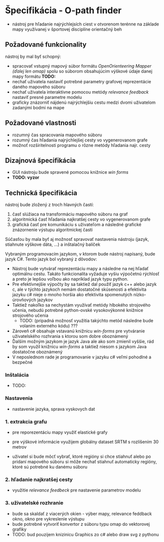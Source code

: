 # Špecifikácia - O-path finder

- nástroj pre hľadanie najrýchlejsích ciest v otvorenom terénne na základe mapy využívanej v športovej disciplíne orientačný beh

## Požadované funkcionality

nástroj by mal byť schopný:

- spracovať vstupný mapový súbor formátu *OpenOrienteering Mapper (ďalej len omap)* spolu so súborom obsahujúcim výškové údaje danej mapy formátu **TODO:**
- nechať uživatela nastaviť potrebné parametry grafovej reprezentácie daného mapového súboru
- nechať uživatela interaktívne pomocou metódy *relevance feedback* nastaviť presné parametre modelu
- graficky znázorniť nájdenú najrýchlejšiu cestu medzi dvomi uživatelom zadanými bodmi na mape

## Požadované vlastnosti

- rozumný čas spracovania mapového súboru
- rozumný čas hľadania najrýchlejšej cesty vo vygenerovanom grafe
- možnoť rozširitelnosti programu o rôzne metódy hľadania najr. cesty

## Dizajnová špecifikácia

- GUI nástroju bude spravené pomocou knižnice *win forms*
- **TODO: vyzor**

## Technická špecifikácia

nástroj bude zložený z troch hlavných častí:

1. časť slúžiaca na transformáciu mapového súboru na graf
2. algoritmická časť hľadania najkratšej cesty vo vygenerovanom grafe
3. grafická časť pre komunikáciu s uživateľom a následné grafické znázornenie výstupu algoritmickej časti

Súčasťou by mala byť aj možnosť spravovať nastavenia nástroju (jazyk, stiahnute výškove dáta, ...) a inštalačný balíček

Vybraným programovacím jazykom, v ktorom bude nástroj napísaný, bude jazyk C#. Tento jazyk bol vybraný z dôvodov:

- Nástroj bude vytvárať reprezentáciu mapy a následne na nej hľadať optimálnu cestu. Takáto funkcionalita vyžaduje vyšiu výpočetnú rýchlosť a preto je lepšou voľbou ako napríklad jazyk typu python.
- Pre efektívnejšie výpočty by sa taktiež dal použiť jazyk c++ alebo jazyk c, ale v týchto jazykoch nemám dostatočné skúsenosti a efektivita jazyku c# nieje o mnoho horšia ako efektivita spomenutých nízko-úrovňových jazykov
- Taktiež nakoľko sa nechystám využívať metódy hlbokého strojového učenia, nebudú potrebné python-ovské vysokovýkonné knižnice strojového učenia
  - TODO: (prípadná možnosť využitia takýchto metód následne bude volaním externého kódu) ???
- Zároveň c# obsahuje vstavanú knižnicu *win-forms* pre vytváranie uživatelského rozhrania s ktorou som dobre oboznámený
- Ďalším možným jazykom je jazyk Java ale ako som zmienil vyššie, rád by som využil knižnicu *win-forms* a taktiež niesom s jazykom Java dostatočne oboznámený
- V neposlednom rade je programovanie v jazyku c# veľmi pohodlné a bezpečné

### Inštalácia

- TODO:

### Nastavenia

- nastavenie jazyka, sprava vyskovych dat

### 1. extrakcia grafu

- pre reporezentáciu mapy využiť elastické grafy

- pre výškové informácie využijem globálny dataset SRTM s rozlíšením 30 metrov
- uživatel si bude môcť vybrať, ktoré regióny si chce stiahnuť alebo po pridaní mapového súboru si môže nechať stiahnuť automaticky regióny, ktoré sú potrebné ku danému súboru


### 2. hľadanie najkratšej cesty

- využitie *relevance feedbeck* pre nastavenie parametrov modelu

### 3. uživatelské rozhranie

- bude sa skaldať z viacerých okien - výber mapy, relevance feddback okno, okno pre vykreslenie výstupu
- bude potrebné vytvoriť konvertor z súboru typu omap do vektorovej grafiky
- TODO: bud pouzijem knizinicu Graphics zo c# alebo draw svg z pythonu


